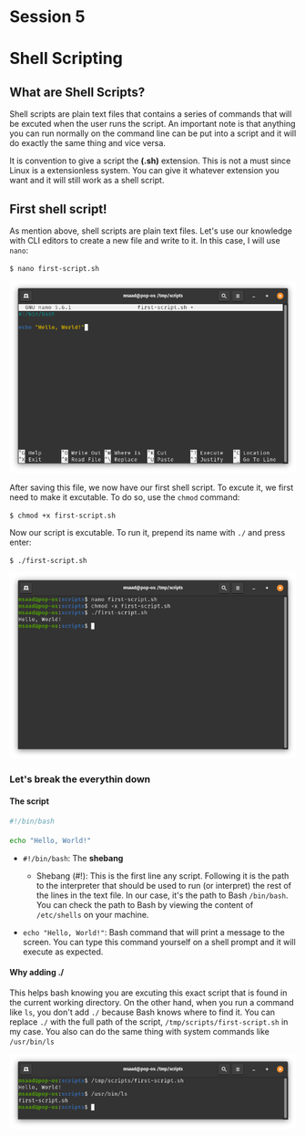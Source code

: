 # Session 5

# Shell Scripting

## What are Shell Scripts?
Shell scripts are plain text files that contains a series of commands that will be excuted when the user runs the script. 
An important note is that anything you can run normally on the command line can be put into a script and it will do exactly the same thing and vice versa.

It is convention to give a script the **(.sh)** extension. This is not a must since Linux is a extensionless system. You can give it whatever extension
you want and it will still work as a shell script.

## First shell script!

As mention above, shell scripts are plain text files. Let's use our knowledge with CLI editors to create a new file and write to it. In this case, I will
use `nano`:

`$ nano first-script.sh`

![first script](../imgs/nano-script.png)

After saving this file, we now have our first shell script. To excute it, we first need to make it excutable. To do so, use the `chmod` command:

`$ chmod +x first-script.sh`

Now our script is excutable. To run it, prepend its name with `./` and press enter:

`$ ./first-script.sh`

![first script running](../imgs/hello-script.png)

### Let's break the everythin down

#### The script

```bash
#!/bin/bash

echo "Hello, World!"
```

* `#!/bin/bash`: The **shebang**
    - Shebang (#!): This is the first line any script. Following it is the path to the interpreter that should be used to run (or interpret) the rest of the lines in the text file. In our case, it's the path to Bash `/bin/bash`. You can check the path to Bash by viewing the content of `/etc/shells` on your
    machine.

* `echo "Hello, World!"`: Bash command that will print a message to the screen. You can type this command yourself on a shell prompt and it will execute
as expected.

#### Why adding ./

This helps bash knowing you are excuting this exact script that is found in the current working directory. On the other hand, when you run a command like `ls`, you don't add `./` because Bash knows where to find it. You can replace `./` with the full path of the script, `/tmp/scripts/first-script.sh` in my case. You also can do the same thing with system commands like `/usr/bin/ls`

![full path](../imgs/full-path-commands.png)
